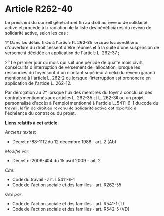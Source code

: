 # Article R262-40

Le président du conseil général met fin au droit au revenu de solidarité active et procède à la radiation de la liste des
bénéficiaires du revenu de solidarité active, selon les cas : 

1° Dans les délais fixés à l'article R. 262-35 lorsque les conditions d'ouverture du droit cessent d'être réunies et à la
suite d'une suspension de versement décidée en application de l'article L. 262-37 ; 

2° Le premier jour du mois qui suit une période de quatre mois civils consécutifs d'interruption de versement de
l'allocation, lorsque les ressources du foyer sont d'un montant supérieur à celui du revenu garanti mentionné à l'article L.
262-2 ou lorsque l'interruption est prononcée en application de l'article L. 262-12. 

Par dérogation au 2°, lorsque l'un des membres du foyer a conclu un des contrats mentionnés aux articles L. 262-35 et L.
262-36 ou un projet personnalisé d'accès à l'emploi mentionné à l'article L. 5411-6-1 du code du travail, la fin de droit au
revenu de solidarité active est reportée à l'échéance du contrat ou du projet.

**Liens relatifs à cet article**

_Anciens textes_:

  - Décret n°88-1112 du 12 décembre 1988 - art. 2 (Ab)

_Modifié par_:

  - Décret n°2009-404 du 15 avril 2009 - art. 2

_Cite_:

  - Code du travail - art. L5411-6-1
  - Code de l'action sociale et des familles - art. R262-35

_Cité par_:

  - Code de l'action sociale et des familles - art. R541-1 (T)
  - Code de l'action sociale et des familles - art. R542-6 (VD)
